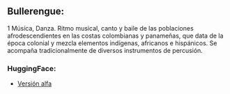 ## Bullerengue:  
1 Música, Danza.
Ritmo musical, canto y baile de las poblaciones afrodescendientes en las costas colombianas y panameñas, que data de la época colonial y mezcla elementos indígenas, africanos e hispánicos. Se acompaña tradicionalmente de diversos instrumentos de percusión.

### HuggingFace:
- [Versión alfa](https://huggingface.co/musika/musika-bullerengue-alpha)

